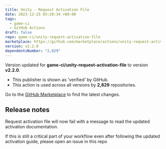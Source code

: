 ```yaml
---
title: Unity - Request Activation File
date: 2023-12-25 03:20:34 +00:00
tags:
  - game-ci
  - GitHub Actions
draft: false
repo: game-ci/unity-request-activation-file
marketplace: https://github.com/marketplace/actions/unity-request-activation-file
version: v2.2.0
dependentsNumber: "2,829"
---
```



Version updated for **game-ci/unity-request-activation-file** to version **v2.2.0**.
- This publisher is shown as 'verified' by GitHub.
- This action is used across all versions by **2,829** repositories.

Go to the [GitHub Marketplace](https://github.com/marketplace/actions/unity-request-activation-file) to find the latest changes.

## Release notes

Request activation file will now fail with a message to read the updated activation documentation.

If this is still a critical part of your workflow even after following the updated activation guide, please open an issue in this repo
